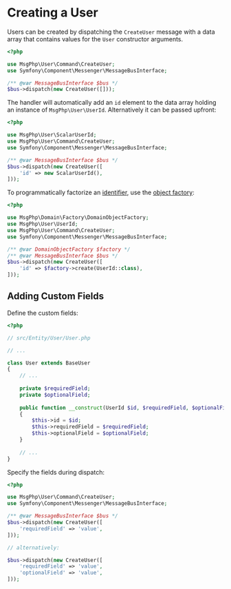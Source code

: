 # Creating a User

Users can be created by dispatching the `CreateUser` message with a data array that contains values for the `User`
constructor arguments.

```php
<?php

use MsgPhp\User\Command\CreateUser;
use Symfony\Component\Messenger\MessageBusInterface;

/** @var MessageBusInterface $bus */
$bus->dispatch(new CreateUser([]));
```

The handler will automatically add an `id` element to the data array holding an instance of `MsgPhp\User\UserId`.
Alternatively it can be passed upfront:

```php
<?php

use MsgPhp\User\ScalarUserId;
use MsgPhp\User\Command\CreateUser;
use Symfony\Component\Messenger\MessageBusInterface;

/** @var MessageBusInterface $bus */
$bus->dispatch(new CreateUser([
    'id' => new ScalarUserId(),
]));
```

To programmatically factorize an [identifier](../../ddd/identifiers.md), use the [object factory](../../ddd/object-factory.md):

```php
<?php

use MsgPhp\Domain\Factory\DomainObjectFactory;
use MsgPhp\User\UserId;
use MsgPhp\User\Command\CreateUser;
use Symfony\Component\Messenger\MessageBusInterface;

/** @var DomainObjectFactory $factory */
/** @var MessageBusInterface $bus */
$bus->dispatch(new CreateUser([
    'id' => $factory->create(UserId::class),
]));
```

## Adding Custom Fields

Define the custom fields:

```php
<?php

// src/Entity/User/User.php

// ...

class User extends BaseUser
{
    // ...
    
    private $requiredField;
    private $optionalField;
    
    public function __construct(UserId $id, $requiredField, $optionalField = null)
    {
        $this->id = $id;
        $this->requiredField = $requiredField;
        $this->optionalField = $optionalField;
    }
    
    // ...
}
```

Specify the fields during dispatch:

```php
<?php

use MsgPhp\User\Command\CreateUser;
use Symfony\Component\Messenger\MessageBusInterface;

/** @var MessageBusInterface $bus */
$bus->dispatch(new CreateUser([
    'requiredField' => 'value',
]));

// alternatively:

$bus->dispatch(new CreateUser([
    'requiredField' => 'value',
    'optionalField' => 'value',
]));
```
